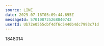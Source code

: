 ```yaml
---
source: LINE
date: 2025-07-16T05:09:44.695Z
messageId: 570108725268840742
userId: Ub72e0555cbf4df6c5440b4dc7993c71d
---
```


1848014